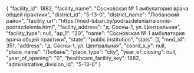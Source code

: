 {
    "facility_id": 1882,
    "facility_name": "Сосновская № 1 амбулатория врача общей практики",
    "district_id": "5-13-0",
    "district_name": "Любанский район",
    "facility_url": "https:\/\/med-luban.by\/podrazdelenia\/raionnie-podrazdelenia.html",
    "facility_address": "д. Сосны-1, ул. Центральная",
    "facility_type": null,
    "ap_1": "20",
    "name": "Сосновская № 1 амбулатория врача общей практики",
    "state": "public institution",
    "stats": [],
    "med_id": 351,
    "address": "д. Сосны-1, ул. Центральная",
    "coord_x_y": null,
    "place_name": "Любань",
    "place_type": "city",
    "year_of_closing": null,
    "year_of_opening": "0",
    "healthcare_facility_key": 1882,
    "administrative_division_id": "5-13-0"
}